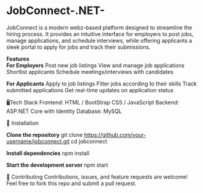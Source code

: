 # JobConnect-.NET-

JobConnect is a modern webz-based platform designed to streamline the hiring process. It provides an intuitive interface for employers to post jobs, manage applications, and schedule interviews, while offering applicants a sleek portal to apply for jobs and track their submissions.

**Features** <br>
**For Employers**
Post new job listings
View and manage job applications
Shortlist applicants
Schedule meetings/interviews with candidates


**For Applicants**
Apply to job listings
Filter jobs according to their skills
Track submitted applications
Get real-time updates on application status

🖥️Tech Stack
Frontend: HTML / BootStrap CSS / JavaScript
Backend: ASP.NET Core with Identity
Database: MySQL

🔧 Installation

**Clone the repository**
git clone https://github.com/your-username/jobconnect.git
cd jobconnect

**Install dependencies**
npm install

**Start the development server**
npm start

🤝 Contributing
Contributions, issues, and feature requests are welcome!
Feel free to fork this repo and submit a pull request.

